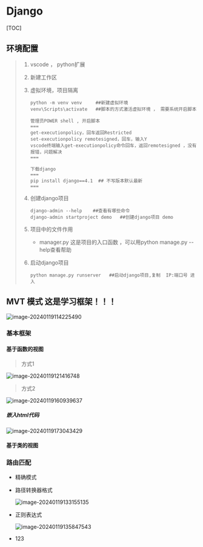# Django

[TOC]



## 环境配置

> 1. vscode ， python扩展 
>
> 2. 新建工作区
>
> 3. 虚拟环境，项目隔离
>
>     ```
>     python -m venv venv     ##新建虚拟环境
>     venv\Scripts\activate   ##脚本的方式激活虚拟环境 ， 需要系统开启脚本
>     ```
>
>     ```
>     管理员POWER shell , 开启脚本
>     ===
>     get-executionpolicy，回车返回Restricted
>     set-executionpolicy remotesigned，回车，输入Y
>     vscode终端输入get-executionpolicy命令回车，返回remotesigned ，没有报错，问题解决
>     ===
>     ```
>
>     ```
>     下载django
>     ===
>     pip install django==4.1  ## 不写版本默认最新
>     ===
>     ```
>
> 4. 创建django项目
>
>     ```
>     django-admin --help    ##查看有哪些命令
>     django-admin startproject demo   ##创建django项目 demo
>     ```
>
> 5. 项目中的文件作用
>
>     - manager.py  这是项目的入口函数 ，可以用python manage.py --help查看帮助
>
> 6. 启动django项目
>
>     ```
>     python manage.py runserver   ##启动django项目,复制  IP:端口号 进入
>     ```



## MVT 模式     这是学习框架！！！

![image-20240119114225490](https://typora-notes-codervv.oss-cn-shanghai.aliyuncs.com/img_for_typora/202401191150917.png)



### 基本框架

#### 基于函数的视图

> 方式1

![image-20240119121416748](https://typora-notes-codervv.oss-cn-shanghai.aliyuncs.com/img_for_typora/202401191214826.png)

> 方式2

![image-20240119160939637](https://typora-notes-codervv.oss-cn-shanghai.aliyuncs.com/img_for_typora/202401191609720.png)



##### 嵌入html代码

![image-20240119173043429](https://typora-notes-codervv.oss-cn-shanghai.aliyuncs.com/img_for_typora/202401191730506.png)





#### 基于类的视图





### 路由匹配

- 精确模式

- 路径转换器格式

    ![image-20240119133155135](https://typora-notes-codervv.oss-cn-shanghai.aliyuncs.com/img_for_typora/202401191331182.png)

- 正则表达式

    ![image-20240119135847543](https://typora-notes-codervv.oss-cn-shanghai.aliyuncs.com/img_for_typora/202401191358595.png)

- 123